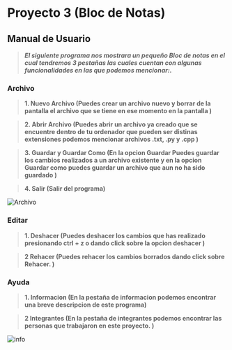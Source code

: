 # Proyecto 3 (Bloc de Notas)
## Manual de Usuario 
>***El siguiente programa nos mostrara un pequeño Bloc de notas en el cual tendremos 3 pestañas las cuales cuentan con algunas funcionalidades en las que podemos mencionar:.***

### Archivo 
>**1. Nuevo Archivo (Puedes crear un archivo nuevo y borrar de la pantalla el archivo que se tiene en ese momento en la pantalla )**

>**2. Abrir Archivo (Puedes abrir un archivo ya creado que se encuentre dentro de tu ordenador que pueden ser distinas extensiones podemos mencionar archivos .txt, .py y .cpp )**

>**3. Guardar y Guardar Como (En la opcion Guardar Puedes guardar los cambios realizados a un archivo existente y en la opcion Guardar como puedes guardar un archivo que aun no ha sido guardado  )**

>**4. Salir (Salir del programa)**

![Archivo](https://user-images.githubusercontent.com/115136691/199614258-46f839c2-a6d2-478b-82d5-7ed2c1061d78.jpg)

### Editar
>**1. Deshacer (Puedes deshacer los cambios que has realizado presionando ctrl + z o dando click sobre la opcion deshacer )**

>**2 Rehacer (Puedes rehacer los cambios borrados dando click sobre Rehacer. )**

### Ayuda

>**1. Informacion (En la pestaña de informacion podemos encontrar una breve descripcion de este programa)**

>**2 Integrantes (En la pestaña de integrantes podemos encontrar las personas que trabajaron en este proyecto. )**

![info](https://user-images.githubusercontent.com/115136691/199615340-e6f814ad-050f-46da-9acc-58ce0c05698d.jpg)
